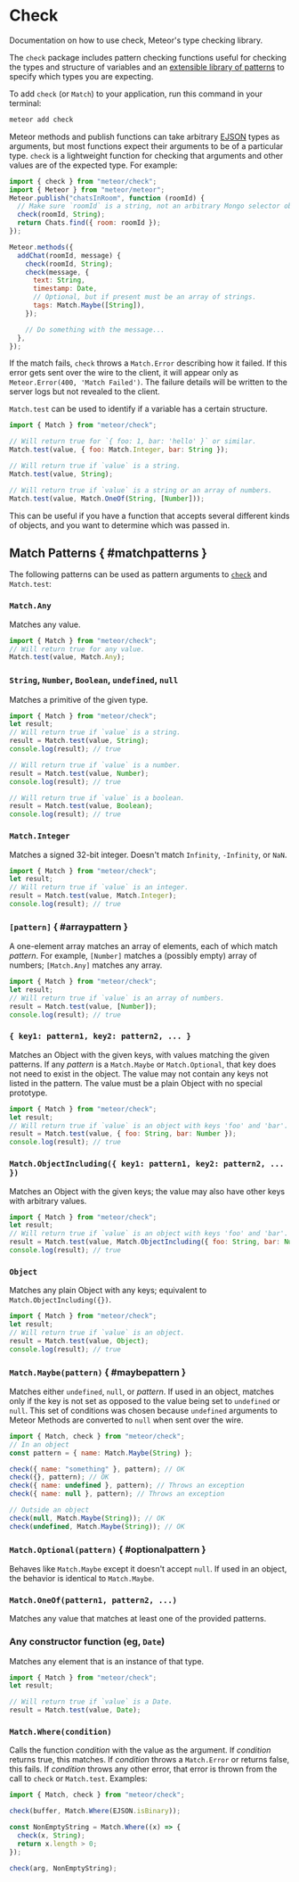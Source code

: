 # Check

Documentation on how to use check, Meteor's type checking library.

The `check` package includes pattern checking functions useful for checking the types and structure
of variables and an [extensible library of patterns](#matchpatterns) to specify which types you are
expecting.

To add `check` (or `Match`) to your application, run this command in your terminal:

```bash
meteor add check
```

<ApiBox name="check" hasCustomExample/>

Meteor methods and publish functions can take arbitrary [EJSON](./EJSON.md) types as arguments, but most
functions expect their arguments to be of a particular type. `check` is a lightweight function for
checking that arguments and other values are of the expected type. For example:

```js [server.js]
import { check } from "meteor/check";
import { Meteor } from "meteor/meteor";
Meteor.publish("chatsInRoom", function (roomId) {
  // Make sure `roomId` is a string, not an arbitrary Mongo selector object.
  check(roomId, String);
  return Chats.find({ room: roomId });
});

Meteor.methods({
  addChat(roomId, message) {
    check(roomId, String);
    check(message, {
      text: String,
      timestamp: Date,
      // Optional, but if present must be an array of strings.
      tags: Match.Maybe([String]),
    });

    // Do something with the message...
  },
});
```

If the match fails, `check` throws a `Match.Error` describing how it failed. If
this error gets sent over the wire to the client, it will appear only as
`Meteor.Error(400, 'Match Failed')`. The failure details will be written to the
server logs but not revealed to the client.

<ApiBox name="Match.test" hasCustomExample/>

`Match.test` can be used to identify if a variable has a certain structure.

```js
import { Match } from "meteor/check";

// Will return true for `{ foo: 1, bar: 'hello' }` or similar.
Match.test(value, { foo: Match.Integer, bar: String });

// Will return true if `value` is a string.
Match.test(value, String);

// Will return true if `value` is a string or an array of numbers.
Match.test(value, Match.OneOf(String, [Number]));
```

This can be useful if you have a function that accepts several different kinds
of objects, and you want to determine which was passed in.

## Match Patterns { #matchpatterns }

The following patterns can be used as pattern arguments to
[`check`](#check) and `Match.test`:

### `Match.Any`

Matches any value.

```js
import { Match } from "meteor/check";
// Will return true for any value.
Match.test(value, Match.Any);
```

### `String`, `Number`, `Boolean`, `undefined`, `null`

Matches a primitive of the given type.

```js
import { Match } from "meteor/check";
let result;
// Will return true if `value` is a string.
result = Match.test(value, String);
console.log(result); // true

// Will return true if `value` is a number.
result = Match.test(value, Number);
console.log(result); // true

// Will return true if `value` is a boolean.
result = Match.test(value, Boolean);
console.log(result); // true
```

### `Match.Integer`

Matches a signed 32-bit integer. Doesn't match `Infinity`, `-Infinity`, or `NaN`.

```js
import { Match } from "meteor/check";
let result;
// Will return true if `value` is an integer.
result = Match.test(value, Match.Integer);
console.log(result); // true
```

### `[pattern]` { #arraypattern }

A one-element array matches an array of elements, each of which match
_pattern_. For example, `[Number]` matches a (possibly empty) array of numbers;
`[Match.Any]` matches any array.

```js
import { Match } from "meteor/check";
let result;
// Will return true if `value` is an array of numbers.
result = Match.test(value, [Number]);
console.log(result); // true
```

### `{ key1: pattern1, key2: pattern2, ... }`

Matches an Object with the given keys, with values matching the given patterns.
If any _pattern_ is a `Match.Maybe` or `Match.Optional`, that key does not need to exist
in the object. The value may not contain any keys not listed in the pattern.
The value must be a plain Object with no special prototype.

```js
import { Match } from "meteor/check";
let result;
// Will return true if `value` is an object with keys 'foo' and 'bar'.
result = Match.test(value, { foo: String, bar: Number });
console.log(result); // true
```

### `Match.ObjectIncluding({ key1: pattern1, key2: pattern2, ... })`

Matches an Object with the given keys; the value may also have other keys
with arbitrary values.

```js
import { Match } from "meteor/check";
let result;
// Will return true if `value` is an object with keys 'foo' and 'bar'.
result = Match.test(value, Match.ObjectIncluding({ foo: String, bar: Number }));
console.log(result); // true
```

### `Object`

Matches any plain Object with any keys; equivalent to
`Match.ObjectIncluding({})`.

```js
import { Match } from "meteor/check";
let result;
// Will return true if `value` is an object.
result = Match.test(value, Object);
console.log(result); // true
```

### `Match.Maybe(pattern)` { #maybepattern }

Matches either `undefined`, `null`, or _pattern_. If used in an object, matches only if the key is
not set as opposed to the value being set to `undefined` or `null`. This set of conditions was
chosen because `undefined` arguments to Meteor Methods are converted to `null` when sent over the
wire.

```js
import { Match, check } from "meteor/check";
// In an object
const pattern = { name: Match.Maybe(String) };

check({ name: "something" }, pattern); // OK
check({}, pattern); // OK
check({ name: undefined }, pattern); // Throws an exception
check({ name: null }, pattern); // Throws an exception

// Outside an object
check(null, Match.Maybe(String)); // OK
check(undefined, Match.Maybe(String)); // OK
```

### `Match.Optional(pattern)` { #optionalpattern }

Behaves like `Match.Maybe` except it doesn't accept `null`. If used in an object, the behavior is
identical to `Match.Maybe`.

### `Match.OneOf(pattern1, pattern2, ...)`

Matches any value that matches at least one of the provided patterns.

### Any constructor function (eg, `Date`)

Matches any element that is an instance of that type.

```js
import { Match } from "meteor/check";
let result;

// Will return true if `value` is a Date.
result = Match.test(value, Date);
```

### `Match.Where(condition)`

Calls the function _condition_ with the value as the argument. If _condition_
returns true, this matches. If _condition_ throws a `Match.Error` or returns
false, this fails. If _condition_ throws any other error, that error is thrown
from the call to `check` or `Match.test`. Examples:

```js
import { Match, check } from "meteor/check";

check(buffer, Match.Where(EJSON.isBinary));

const NonEmptyString = Match.Where((x) => {
  check(x, String);
  return x.length > 0;
});

check(arg, NonEmptyString);
```

